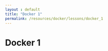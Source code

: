 ```yaml
---
layout : default
title: "Docker 1"
permalink: /resources/docker/lessons/docker_1
---
```


# Docker 1